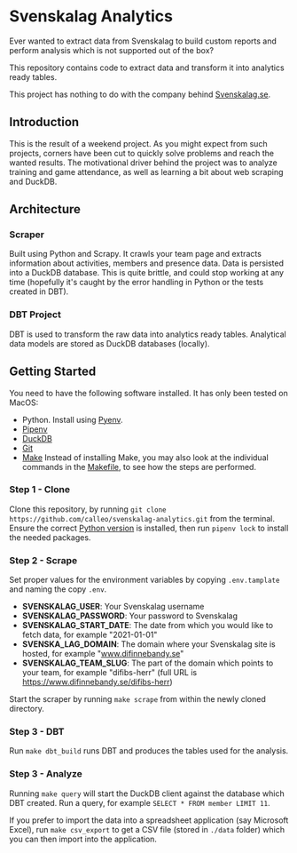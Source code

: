# Svenskalag Analytics

Ever wanted to extract data from Svenskalag to build custom reports and perform analysis which is not supported out of the box?

This repository contains code to extract data and transform it into analytics ready tables.

This project has nothing to do with the company behind [Svenskalag.se](https://www.svenskalag.se).

## Introduction

This is the result of a weekend project. As you might expect from such projects, corners have been cut to quickly solve problems and reach the wanted results. The motivational driver behind the project was to analyze training and game attendance, as well as learning a bit about web scraping and DuckDB.

## Architecture

### Scraper

Built using Python and Scrapy. It crawls your team page and extracts information about activities, members and presence data. Data is persisted into a DuckDB database. This is quite brittle, and could stop working at any time (hopefully it's caught by the error handling in Python or the tests created in DBT).

### DBT Project

DBT is used to transform the raw data into analytics ready tables. Analytical data models are stored as DuckDB databases (locally).

## Getting Started

You need to have the following software installed. It has only been tested on MacOS:

* Python. Install using [Pyenv](https://github.com/pyenv/pyenv?tab=readme-ov-file#installation).
* [Pipenv](https://github.com/pypa/pipenv)
* [DuckDB](https://duckdb.org/docs/installation)
* [Git](https://docs.github.com/en/get-started/getting-started-with-git/set-up-git)
* [Make](https://www.gnu.org/software/make/) Instead of installing Make, you may also look at the individual commands in the [Makefile](./Makefile), to see how the steps are performed.

### Step 1 - Clone

Clone this repository, by running `git clone https://github.com/calleo/svenskalag-analytics.git` from the terminal. Ensure the correct [Python version](./.python-version) is installed, then run `pipenv lock` to install the needed packages.

### Step 2 - Scrape

Set proper values for the environment variables by copying `.env.tamplate` and naming the copy `.env`.

* **SVENSKALAG_USER**: Your Svenskalag username
* **SVENSKALAG_PASSWORD**: Your password to Svenskalag
* **SVENSKALAG_START_DATE**: The date from which you would like to fetch data, for example "2021-01-01"
* **SVENSKA_LAG_DOMAIN**: The domain where your Svenskalag site is hosted, for example "www.difinnebandy.se"
* **SVENSKALAG_TEAM_SLUG**: The part of the domain which points to your team, for example "difibs-herr" (full URL is https://www.difinnebandy.se/difibs-herr)

Start the scraper by running `make scrape` from within the newly cloned directory.

### Step 3 - DBT

Run `make dbt_build` runs DBT and produces the tables used for the analysis.

### Step 3 - Analyze

Running `make query` will start the DuckDB client against the database which DBT created. Run a query, for example `SELECT * FROM member LIMIT 11`.

If you prefer to import the data into a spreadsheet application (say Microsoft Excel), run `make csv_export` to get a CSV file (stored in `./data` folder) which you can then import into the application.
